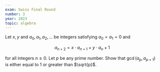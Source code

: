 ```yaml
---
exam: Swiss Final Round
number: 3
year: 2023
topic: algebra
---
```


Let $x,y$ and $a_0,a_1,a_2,\dots$ be integers satisfying $a_0 = a_1 = 0$ and

$$a_{n+2} = x\cdot a_{n+1} + y\cdot a_n + 1$$

for all integers $n\geq 0$. Let $p$ be any prime number. Show that $\gcd(a_p,a_{p+1})$ is either equal to $1$ or greater than $\sqrt{p}$.